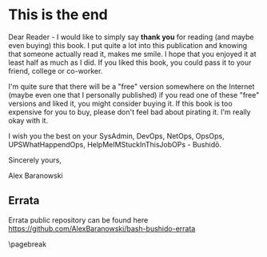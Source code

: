 # This is the end
Dear Reader - I would like to simply say **thank you** for reading (and maybe
even buying) this book. I put quite a lot into this publication and knowing that
someone actually read it, makes me smile. I hope that you enjoyed it at least
half as much as I did. If you liked this book, you could pass it to your friend,
college or co-worker. 


I'm quite sure that there will be a "free" version somewhere on the Internet
(maybe even one that I personally published) if you read one of these "free"
versions and liked it, you might consider buying it. If this book is too
expensive for you to buy, please don't feel bad about pirating it. I'm really
okay with it. 


I wish you the best on your SysAdmin, DevOps, NetOps, OpsOps, UPSWhatHappendOps,
HelpMeIMStuckInThisJobOPs - Bushidō.


Sincerely yours, 


Alex Baranowski

## Errata
Errata public repository can be found here
https://github.com/AlexBaranowski/bash-bushido-errata

\pagebreak

